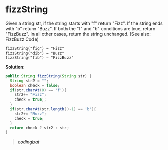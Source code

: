# fizzString

Given a string str, if the string starts with "f" return "Fizz". If the string ends with "b" return "Buzz". If both the "f" and "b" conditions are true, return "FizzBuzz". In all other cases, return the string unchanged. (See also: FizzBuzz Code)

```
fizzString("fig") → "Fizz"
fizzString("dib") → "Buzz"
fizzString("fib") → "FizzBuzz"
```

**Solution:**

```java
public String fizzString(String str) {
  String str2 = "";
  boolean check = false;
  if(str.charAt(0) == 'f'){
    str2+= "Fizz";
    check = true;;
  }
  if(str.charAt(str.length()-1) == 'b'){
    str2+= "Buzz";
    check = true;
  }
  return check ? str2 : str;
}
```

> _[codingbat](http://codingbat.com/prob/p137136)_